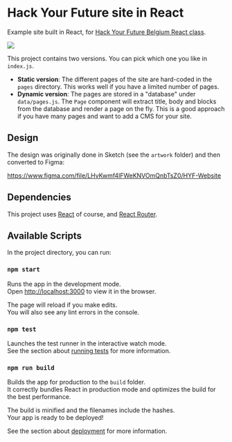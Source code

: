# Hack Your Future site in React

Example site built in React, for [Hack Your Future Belgium React class](https://github.com/HackYourFutureBelgium/React).

![](https://raw.githubusercontent.com/HackYourFutureBelgium/React/master/examples/hyf-site/.github/screenshot.png)

This project contains two versions. You can pick which one you like in `index.js`.

* **Static version**: The different pages of the site are hard-coded in the `pages` directory. This works well if you have a limited number of pages.
* **Dynamic version**: The pages are stored in a "database" under `data/pages.js`. The `Page` component will extract title, body and blocks from the database and render a page on the fly. This is a good approach if you have many pages and want to add a CMS for your site.

## Design

The design was originally done in Sketch (see the `artwork` folder) and then converted to Figma:

https://www.figma.com/file/LHvKwmf4lFWeKNVOmQnbTsZ0/HYF-Website

## Dependencies

This project uses [React](https://reactjs.org) of course, and [React Router](https://reacttraining.com/react-router/web/guides/quick-start).

## Available Scripts

In the project directory, you can run:

### `npm start`

Runs the app in the development mode.<br>
Open [http://localhost:3000](http://localhost:3000) to view it in the browser.

The page will reload if you make edits.<br>
You will also see any lint errors in the console.

### `npm test`

Launches the test runner in the interactive watch mode.<br>
See the section about [running tests](https://facebook.github.io/create-react-app/docs/running-tests) for more information.

### `npm run build`

Builds the app for production to the `build` folder.<br>
It correctly bundles React in production mode and optimizes the build for the best performance.

The build is minified and the filenames include the hashes.<br>
Your app is ready to be deployed!

See the section about [deployment](https://facebook.github.io/create-react-app/docs/deployment) for more information.

